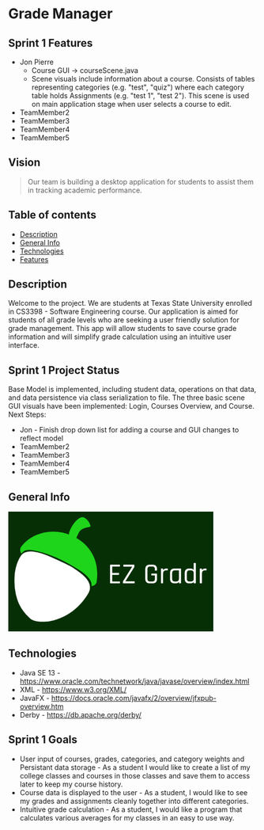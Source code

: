 # Grade Manager

## Sprint 1 Features
* Jon Pierre
  * Course GUI -> courseScene.java
  * Scene visuals include information about a course. Consists of tables representing categories (e.g. "test", "quiz") where each category table holds Assignments (e.g. "test 1", "test 2"). This scene is used on main application stage when user selects a course to edit.
* TeamMember2
* TeamMember3
* TeamMember4
* TeamMember5

## Vision
> Our team is building a desktop application for students to assist them in tracking academic performance.

## Table of contents
* [Description](#description)
* [General Info](#general-info)
* [Technologies](#technologies)
* [Features](#features)

## Description
Welcome to the project. We are students at Texas State University enrolled in CS3398 - Software Engineering course.
Our application is aimed for students of all grade levels who are seeking a user friendly solution for grade management.
This app will allow students to save course grade information and will simplify grade calculation using an intuitive user interface.

## Sprint 1 Project Status
Base Model is implemented, including student data, operations on that data, and data persistence via class serialization to file. The three basic scene GUI visuals have been implemented: Login, Courses Overview, and Course.  
Next Steps:
 * Jon - Finish drop down list for adding a course and GUI changes to reflect model
 * TeamMember2
 * TeamMember3
 * TeamMember4
 * TeamMember5

## General Info
![Example screenshot](./img/EZ_Gradr.PNG)

## Technologies
* Java SE 13 - https://www.oracle.com/technetwork/java/javase/overview/index.html
* XML - https://www.w3.org/XML/
* JavaFX - https://docs.oracle.com/javafx/2/overview/jfxpub-overview.htm
* Derby - https://db.apache.org/derby/

## Sprint 1 Goals
* User input of courses, grades, categories, and category weights and Persistant data storage - As a student I would like to create a list of my college classes and courses in those classes and save them to access later to keep my course history.
* Course data is displayed to the user - As a student, I would like to see my grades and assignments cleanly together into different categories.
* Intuitive grade calculation - As a student, I would like a program that calculates various averages for my classes in an easy to use way.
  
  
